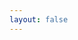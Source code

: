 ```yaml
---
layout: false
---
```


<jump-link></jump-link>

<script lang="ts" setup>
import jumpLink from './.vitepress/theme/views/jumpLink.vue'
</script>

